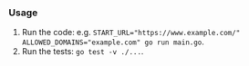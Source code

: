 ### Usage

1. Run the code: e.g. `START_URL="https://www.example.com/" ALLOWED_DOMAINS="example.com" go run main.go`.
2. Run the tests: `go test -v ./...`.
